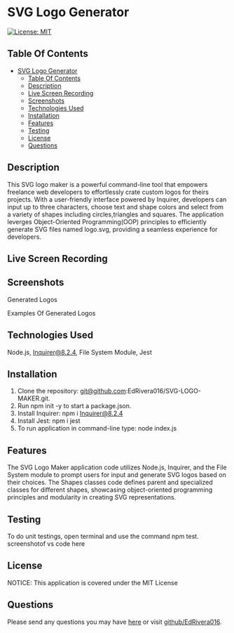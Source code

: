 # SVG Logo Generator

[![License: MIT](https://img.shields.io/badge/License-MIT-yellow.svg)](https://opensource.org/licenses/MIT)

## Table Of Contents 
- [SVG Logo Generator](#svg-logo-generator)
  - [Table Of Contents](#table-of-contents)
  - [Description](#description)
  - [Live Screen Recording](#live-screen-recording)
  - [Screenshots](#screenshots)
  - [Technologies Used](#technologies-used)
  - [Installation](#installation)
  - [Features](#features)
  - [Testing](#testing)
  - [License](#license)
  - [Questions](#questions)

## Description
This SVG logo maker is a powerful command-line tool that empowers freelance web developers to effortlessly crate custom logos for theirs projects. With a user-friendly interface powered by Inquirer, developers can input up to three characters, choose text and shape colors and select from a variety of shapes including circles,triangles and squares. The application leverges Object-Oriented Programming(OOP) principles to efficiently generate SVG files named logo.svg, providing a seamless experience for developers.

## Live Screen Recording 

## Screenshots

Generated Logos



Examples Of Generated Logos




## Technologies Used
Node.js, Inquirer@8.2.4, File System Module, Jest

## Installation 
1. Clone the repository: git@github.com:EdRivera016/SVG-LOGO-MAKER.git.
2. Run npm init -y to start a package.json.
3. Install Inquirer: npm i Inquirer@8.2.4
4. Install Jest: npm i jest
5. To run application in command-line type: node index.js
   
## Features
The SVG Logo Maker application code utilizes Node.js, Inquirer, and the File System module to prompt users for input and generate SVG logos based on their choices. The Shapes classes code defines parent and specialized classes for different shapes, showcasing object-oriented programming principles and modularity in creating SVG representations.

## Testing 
To do unit testings, open terminal and use the command npm test.
 screenshotof vs code here

## License 
NOTICE: This application is covered under the MIT License


## Questions 
Please send any questions you may have [here](mailto:edwinrivera016@outlook.com?subject=[Github]%20Dev%20Connect) or visit [github/EdRivera016](https://github.comEdRivera016).
